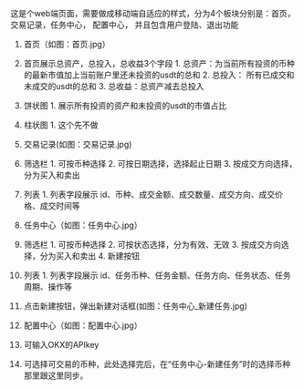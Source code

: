 这是个web端页面，需要做成移动端自适应的样式，分为4个板块分别是：首页，交易记录，任务中心， 配置中心， 并且包含用户登陆、退出功能

1. 首页（如图：首页.jpg）
  1. 首页展示总资产，总投入，总收益3个字段
    1. 总资产：为当前所有投资的币种的最新市值加上当前账户里还未投资的usdt的总和
    2. 总投入： 所有已成交和未成交的usdt的总和
    3. 总收益：总资产减去总投入
  2. 饼状图
    1. 展示所有投资的资产和未投资的usdt的市值占比
  3. 柱状图
    1. 这个先不做

2. 交易记录(如图：交易记录.jpg)
  1. 筛选栏
    1. 可按币种选择
    2. 可按日期选择，选择起止日期
    3. 按成交方向选择，分为买入和卖出
  2. 列表
    1. 列表字段展示 id、币种、成交金额、成交数量、成交方向、成交价格、成交时间等
3. 任务中心（如图：任务中心.jpg）
  1. 筛选栏
    1. 可按币种选择
    2. 可按状态选择，分为有效、无效
    3. 按成交方向选择，分为买入和卖出
    4. 新建按钮
  2. 列表
    1. 列表字段展示 id、任务币种、任务金额、任务方向、任务状态、任务周期、操作等
  3. 点击新建按钮，弹出新建对话框(如图：任务中心_新建任务.jpg)
4. 配置中心（如图：配置中心.jpg）
  1. 可输入OKX的APIkey
  2. 可选择可交易的币种，此处选择完后，在“任务中心-新建任务”时的选择币种那里跟这里同步。